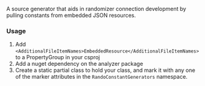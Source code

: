 ﻿A source generator that aids in randomizer connection development by pulling constants from embedded JSON resources.

### Usage

1. Add `<AdditionalFileItemNames>EmbeddedResource</AdditionalFileItemNames>` to a PropertyGroup in your csproj
1. Add a nuget dependency on the analyzer package
1. Create a static partial class to hold your class, and mark it with any one of the marker attributes in the `RandoConstantGenerators` namespace.
